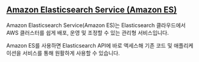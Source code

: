 ## [Amazon Elasticsearch Service (Amazon ES)](https://docs.aws.amazon.com/ko_kr/elasticsearch-service/latest/developerguide/what-is-amazon-elasticsearch-service.html)

Amazon Elasticsearch Service(Amazon ES)는 Elasticsearch 클라우드에서 AWS 클러스터를 쉽게 배포, 운영 및 조정할 수 있는 관리형 서비스입니다.

Amazon ES를 사용하면 Elasticsearch API에 바로 액세스해 기존 코드 및 애플리케이션을 서비스를 통해 원활하게 사용할 수 있습니다.
